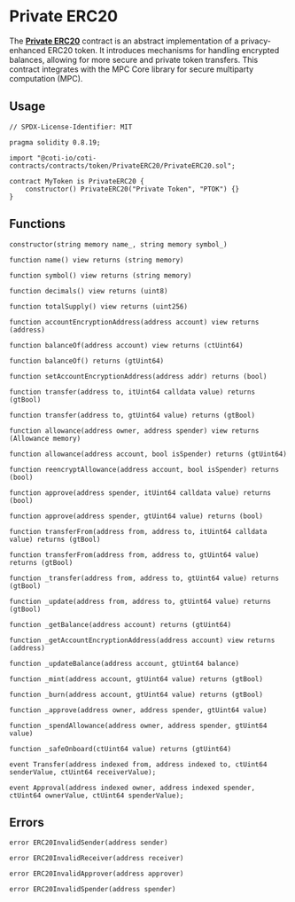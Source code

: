 # Private ERC20

The [**Private ERC20**](https://github.com/coti-io/coti-contracts/blob/main/contracts/token/PrivateERC20/PrivateERC20.sol) contract is an abstract implementation of a privacy-enhanced ERC20 token. It introduces mechanisms for handling encrypted balances, allowing for more secure and private token transfers. This contract integrates with the MPC Core library for secure multiparty computation (MPC).

## Usage

```solidity
// SPDX-License-Identifier: MIT

pragma solidity 0.8.19;

import "@coti-io/coti-contracts/contracts/token/PrivateERC20/PrivateERC20.sol";

contract MyToken is PrivateERC20 {
    constructor() PrivateERC20("Private Token", "PTOK") {}
}
```

## Functions

```solidity
constructor(string memory name_, string memory symbol_)
```

```solidity
function name() view returns (string memory)
```

```solidity
function symbol() view returns (string memory)
```

```solidity
function decimals() view returns (uint8)
```

```solidity
function totalSupply() view returns (uint256)
```

```solidity
function accountEncryptionAddress(address account) view returns (address)
```

```solidity
function balanceOf(address account) view returns (ctUint64)
```

```solidity
function balanceOf() returns (gtUint64)
```

```solidity
function setAccountEncryptionAddress(address addr) returns (bool)
```

```solidity
function transfer(address to, itUint64 calldata value) returns (gtBool)
```

```solidity
function transfer(address to, gtUint64 value) returns (gtBool)
```

```solidity
function allowance(address owner, address spender) view returns (Allowance memory)
```

```solidity
function allowance(address account, bool isSpender) returns (gtUint64)
```

```solidity
function reencryptAllowance(address account, bool isSpender) returns (bool)
```

```solidity
function approve(address spender, itUint64 calldata value) returns (bool)
```

```solidity
function approve(address spender, gtUint64 value) returns (bool)
```

```solidity
function transferFrom(address from, address to, itUint64 calldata value) returns (gtBool)
```

```solidity
function transferFrom(address from, address to, gtUint64 value) returns (gtBool)
```

```solidity
function _transfer(address from, address to, gtUint64 value) returns (gtBool)
```

```solidity
function _update(address from, address to, gtUint64 value) returns (gtBool)
```

```solidity
function _getBalance(address account) returns (gtUint64)
```

```solidity
function _getAccountEncryptionAddress(address account) view returns (address)
```

```solidity
function _updateBalance(address account, gtUint64 balance)
```

```solidity
function _mint(address account, gtUint64 value) returns (gtBool)
```

```solidity
function _burn(address account, gtUint64 value) returns (gtBool)
```

```solidity
function _approve(address owner, address spender, gtUint64 value)
```

```solidity
function _spendAllowance(address owner, address spender, gtUint64 value)
```

```solidity
function _safeOnboard(ctUint64 value) returns (gtUint64)
```

```solidity
event Transfer(address indexed from, address indexed to, ctUint64 senderValue, ctUint64 receiverValue);
```

```solidity
event Approval(address indexed owner, address indexed spender, ctUint64 ownerValue, ctUint64 spenderValue);
```

## Errors

```solidity
error ERC20InvalidSender(address sender)
```

```solidity
error ERC20InvalidReceiver(address receiver)
```

```solidity
error ERC20InvalidApprover(address approver)
```

```solidity
error ERC20InvalidSpender(address spender)
```
